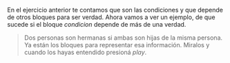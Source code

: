 <pl-toolbox toolbox-url="http://162.243.62.18:3001/assets/editor/sinComandos.xml"></pl-toolbox>

En el ejercicio anterior te contamos que son las condiciones y que depende de otros bloques para ser verdad. Ahora vamos a ver un ejemplo, de que sucede si el bloque _condicion_ depende de más de una verdad.

> Dos personas son hermanas si ambas son hijas de la misma persona. Ya están los bloques para representar esa información. Miralos y cuando los hayas entendido presioná _play_.  